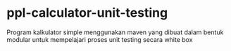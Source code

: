 # ppl-calculator-unit-testing
Program kalkulator simple menggunakan maven yang dibuat dalam bentuk modular untuk mempelajari proses unit testing secara white box
